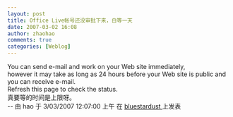 ```yaml
---
layout: post
title: Office Live帐号还没审批下来，白等一天
date: 2007-03-02 16:08
author: zhaohao
comments: true
categories: [Weblog]
---
```

<div id="msgcns!A2B21BA57C861B3E!218" class="bvMsg">
<div>You can send e-mail and work on your Web site immediately,</div>
<div>however it may take as long as 24 hours before your Web site is public and you can receive e-mail.</div>
<div>Refresh this page to check the status.</div>
<div>真要等的时间是上限呀。</div>
--
由 hao 于 3/03/2007 12:07:00 上午 在 <a href="http://haov.blogspot.com/2007/03/office-live.html"> bluestardust </a> 上发表</div>
